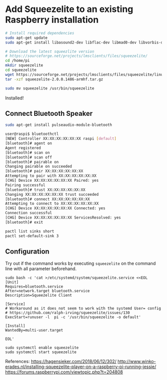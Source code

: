# Add Squeezelite to an existing Raspberry installation

```bash
# Install required dependencies
sudo apt-get update
sudo apt-get install libasound2-dev libflac-dev libmad0-dev libvorbis-dev libfaad-dev libmpg123-dev liblircclient-dev libncurses5-dev

# Download the latest squeezlite version
# https://sourceforge.net/projects/lmsclients/files/squeezelite/
cd /home/pi
mkdir squeezelite
cd squeezelite
wget https://sourceforge.net/projects/lmsclients/files/squeezelite/linux/squeezelite-2.0.0.1486-armhf.tar.gz
tar -xzf squeezelite-2.0.0.1486-armhf.tar.gz

sudo mv squeezelite /usr/bin/squeezelite
```

Installed!

## Connect Bluetooth Speaker

```bash
sudo apt-get install pulseaudio-module-bluetooth

user@raspi$ bluetoothctl 
[NEW] Controller XX:XX:XX:XX:XX:XX raspi [default]
[bluetooth]# agent on
Agent registered
[bluetooth]# scan on
[bluetooth]# scan off
[bluetooth]# pairable on
Changing pairable on succeeded
[bluetooth]# pair XX:XX:XX:XX:XX:XX
Attempting to pair with XX:XX:XX:XX:XX:XX
[CHG] Device XX:XX:XX:XX:XX:XX Paired: yes
Pairing successful
[bluetooth]# trust XX:XX:XX:XX:XX:XX
Changing XX:XX:XX:XX:XX:XX trust succeeded
[bluetooth]# connect XX:XX:XX:XX:XX:XX
Attempting to connect to XX:XX:XX:XX:XX:XX
[CHG] Device XX:XX:XX:XX:XX:XX Connected: yes
Connection successful
[CHG] Device XX:XX:XX:XX:XX:XX ServicesResolved: yes
[bluetooth]# exit

pactl list sinks short
pactl set-default-sink 3
```


## Configuration

Try out if the command works by executing `squeezelite` on the command line with all parameter beforehand. 

```
sudo bash -c 'cat >/etc/systemd/system/squeezelite.service <<EOL
[Unit]
Requires=bluetooth.service
After=network.target bluetooth.service
Description=Squeezelite Client

[Service]
# Workaround as it does not seem to work with the systemd User= config
# https://github.com/ralph-irving/squeezelite/issues/130
ExecStart=runuser -l  pi -c '/usr/bin/squeezelite -o default'

[Install]
WantedBy=multi-user.target

EOL'

sudo systemctl enable squeezelite
sudo systemctl start squeezelite
```



References:
https://hagensieker.com/2018/06/12/302/
http://www.winko-erades.nl/installing-squeezelite-player-on-a-raspberry-pi-running-jessie/
https://forums.raspberrypi.com/viewtopic.php?t=204808
